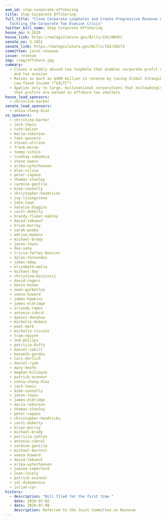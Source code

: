 ```yaml
---
aom_id: stop-corporate-offshoring
title: Stop Corporate Offshoring
full_title: "Close Corporate Loopholes and Create Progressive Revenue Act:
  Tackling the Corporate Tax Evasion Crisis"
twitter_bill_name: Stop Corporate Offshoring
house_no: H.2826
house_link: https://malegislature.gov/Bills/192/HD452
senate_no: S.1851
senate_link: https://malegislature.gov/Bills/192/SD173
committee: joint-revenue
issue: revenue
img: /img/offshore.jpg
summary:
  - Closes a widely abused tax loophole that enables corporate profit offshoring
    and tax evasion
  - Raises as much as $400 million in revenue by taxing Global Intangible
    Low-Taxed Income (“GILTI”)
  - Applies only to large, multinational corporations that misleadingly claim
    that profits are earned in offshore tax shelters
house_lead_sponsors:
  - christine-barber
senate_lead_sponsors:
  - sonia-chang-diaz
co_sponsors:
  - christine-barber
  - jack-lewis
  - ruth-balser
  - maria-robinson
  - tami-gouveia
  - steven-ultrino
  - frank-moran
  - tommy-vitolo
  - lindsay-sabadosa
  - steve-owens
  - erika-uyterhoeven
  - alan-silvia
  - peter-capano
  - thomas-stanley
  - carmine-gentile
  - mike-connolly
  - christopher-hendricks
  - jay-livingstone
  - john-lawn
  - natalie-higgins
  - carol-doherty
  - brandy-fluker-oakley
  - david-leboeuf
  - brian-murray
  - sarah-peake
  - adrian-madaro
  - michael-brady
  - jason-lewis
  - dan-sena
  - tricia-farley-bouvier
  - dylan-fernandes
  - james-oday
  - elizabeth-malia
  - michael-day
  - christina-minicucci
  - david-rogers
  - kevin-honan
  - sean-garballey
  - vanna-howard
  - james-hawkins
  - james-eldridge
  - orlando-ramos
  - antonio-cabral
  - daniel-donahue
  - michelle-dubois
  - paul-mark
  - michelle-ciccolo
  - tram-nguyen
  - ted-philips
  - patricia-duffy
  - daniel-cahill
  - kenneth-gordon
  - lori-ehrlich
  - daniel-ryan
  - mary-keefe
  - meghan-kilcoyne
  - patrick-oconnor
  - sonia-chang-diaz
  - jack-lewis
  - mike-connolly
  - jason-lewis
  - james-eldridge
  - maria-robinson
  - thomas-stanley
  - peter-capano
  - christopher-hendricks
  - carol-doherty
  - brian-murray
  - michael-brady
  - patricia-jehlen
  - antonio-cabral
  - carmine-gentile
  - michael-barrett
  - vanna-howard
  - david-leboeuf
  - erika-uyterhoeven
  - joanne-comerford
  - joan-lovely
  - patrick-oconnor
  - sal-didomenico
  - julian-cyr
history:
  - description: "Bill filed for the first time "
    date: 2020-07-02
  - date: 2020-07-09
    description: Referred to the Joint Committee on Revenue
---
```

